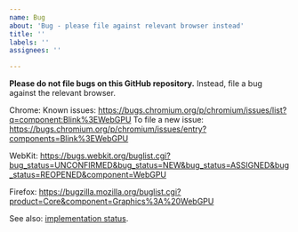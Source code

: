 ```yaml
---
name: Bug
about: 'Bug - please file against relevant browser instead'
title: ''
labels: ''
assignees: ''

---
```


**Please do not file bugs on this GitHub repository.**
Instead, file a bug against the relevant browser.

Chrome:
  Known issues: https://bugs.chromium.org/p/chromium/issues/list?q=component:Blink%3EWebGPU
  To file a new issue: https://bugs.chromium.org/p/chromium/issues/entry?components=Blink%3EWebGPU

WebKit:
https://bugs.webkit.org/buglist.cgi?bug_status=UNCONFIRMED&bug_status=NEW&bug_status=ASSIGNED&bug_status=REOPENED&component=WebGPU

Firefox:
https://bugzilla.mozilla.org/buglist.cgi?product=Core&component=Graphics%3A%20WebGPU

See also: [implementation status](https://github.com/gpuweb/gpuweb/wiki/Implementation-Status).
